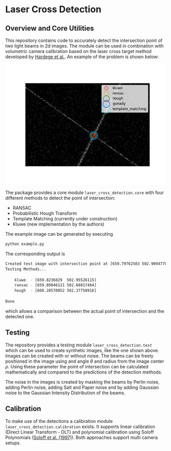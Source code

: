 # Laser Cross Detection

## Overview and Core Utilities
This repository contains code to accurately detect the intersection point of two light beams in 2d images. The module can be used in combination with volumetric camera calibration based on the laser cross target method developed by [Hardege et al.](https://doi.org/10.1007/s00348-023-03729-1). An example of the problem is shown below:

![](readme-figures/example_image.png)

The package provides a core module `laser_cross_detection.core` with four different methods to detect the point of intersection:

- RANSAC
- Probabilistic Hough Transform
- Template Matching (currently under construction)
- Kluwe (new implementation by the authors)

The example image can be generated by executing

```bash
python example.py
```
The corresponding output is

```bash
Created test image with intersection point at [659.79762583 502.90947781]
Testing Methods...

	kluwe  - [659.8236829  502.95526115]
	ransac - [659.89846121 502.68817464]
	hough  - [660.28570052 502.37758916]

Done
```
which allows a comparison between the actual point of intersection and the detected one.

## Testing
The repository provides a testing module `laser_cross_detection.test` which can be used to create synthetic images, like the one shown above. Images can be created with or without noise. The beams can be freely positioned in the image using and angle $\theta$ and radius from the image center $\rho$. Using these parameter the point of intersection can be calculated mathematically and compared to the predictions of the detection methods.

The noise in the images is created by masking the beams by Perlin noise, adding Perlin noise, adding Salt and Paper noise and by adding Gaussian noise to the Gaussian Intensity Distribution of the beams.

## Calibration
To make use of the detections a calibration module `laser_cross_detection.calibration` exists. It supports linear calibration (Direct Linear Transform - DLT) and polynomial calibration using Soloff Polynomials ([Soloff et al. (1997)](https://doi.org/10.1088/0957-0233/8/12/008)). Both approaches support multi camera setups.